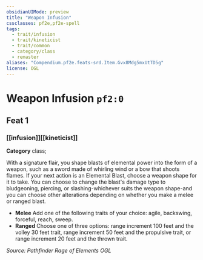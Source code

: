 ```yaml
---
obsidianUIMode: preview
title: "Weapon Infusion"
cssclasses: pf2e,pf2e-spell
tags:
  - trait/infusion
  - trait/kineticist
  - trait/common
  - category/class
  - remaster
aliases: "Compendium.pf2e.feats-srd.Item.Gvx8Mdg5mxUtTD5g"
license: OGL
---
```

# Weapon Infusion `pf2:0`
## Feat 1
### [[infusion]][[kineticist]]

**Category** class; 




With a signature flair, you shape blasts of elemental power into the form of a weapon, such as a sword made of whirling wind or a bow that shoots flames. If your next action is an Elemental Blast, choose a weapon shape for it to take. You can choose to change the blast's damage type to bludgeoning, piercing, or slashing-whichever suits the weapon shape-and you can choose other alterations depending on whether you make a melee or ranged blast.

*   **Melee** Add one of the following traits of your choice: agile, backswing, forceful, reach, sweep.
*   **Ranged** Choose one of three options: range increment 100 feet and the volley 30 feet trait, range increment 50 feet and the propulsive trait, or range increment 20 feet and the thrown trait.

*Source: Pathfinder Rage of Elements*
*OGL*